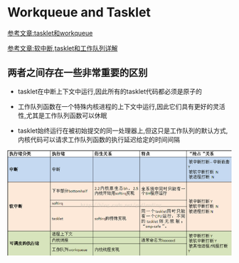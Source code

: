# Workqueue and Tasklet

[参考文章:tasklet和workqueue ](http://blog.csdn.net/houxn22/article/details/45720247)

[参考文章:软中断,tasklet和工作队列详解](http://blog.csdn.net/godleading/article/details/52971179)

## 两者之间存在一些非常重要的区别

- tasklet在中断上下文中运行,因此所有的tasklet代码都必须是原子的

- 工作队列函数在一个特殊内核进程的上下文中运行,因此它们具有更好的灵活性,尤其是工作队列函数可以休眠

- tasklet始终运行在被初始提交的同一处理器上,但这只是工作队列的默认方式, 内核代码可以请求工作队列函数的执行延迟给定的时间间隔

![区别如图](./irq_buttom.png)
